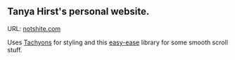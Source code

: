 ## Tanya Hirst's personal website.

URL: [notshite.com](https://notshite.com/)

Uses [Tachyons](http://tachyons.io/) for styling and this [easy-ease](https://github.com/davidgilbertson/easy-ease) library for some smooth scroll stuff.